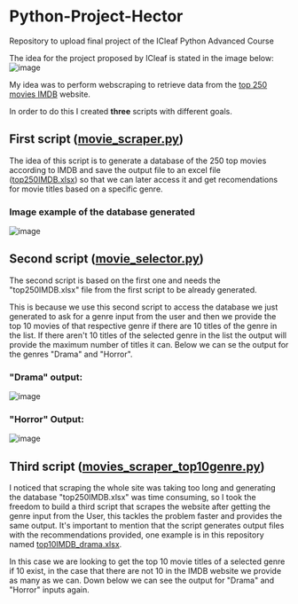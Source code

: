 # Python-Project-Hector
Repository to upload final project of the ICleaf Python Advanced Course

The idea for the project proposed by ICleaf is stated in the image below:
![image](https://github.com/h2frank/Python-Project-Hector/assets/106637190/6a4e28ed-2d2a-415b-9f5f-4c9caf6a61a0)

My idea was to perform webscraping to retrieve data from the [top 250 movies IMDB](https://m.imdb.com/chart/top/?ref_=nv_mv_250) website.

In order to do this I created **three** scripts with different goals.

## First script ([movie_scraper.py](https://github.com/h2frank/Python-Project-Hector/blob/main/movie_selector.py))

The idea of this script is to generate a database of the 250 top movies according to IMDB and save the output file to an excel file ([top250IMDB.xlsx](https://github.com/h2frank/Python-Project-Hector/raw/main/top250IMDB.xlsx)) so that we can later access it and get recomendations for movie titles based on a specific genre.

### Image example of the database generated
![image](https://github.com/h2frank/Python-Project-Hector/assets/106637190/2e0872c5-0c43-4bc5-9f71-9858be222131)


## Second script ([movie_selector.py](https://github.com/h2frank/Python-Project-Hector/blob/main/movie_selector.py))

The second script is based on the first one and needs the "top250IMDB.xlsx" file from the first script to be already generated. 

This is because we use this second script to access the database we just generated to ask for a genre input from the user and then we provide the top 10 movies of that respective genre if there are 10 titles of the genre in the list. If there aren't 10 titles of the selected genre in the list the output will provide the maximum number of titles it can. Below we can se the output for the genres "Drama" and "Horror".

### "Drama" output:
![image](https://github.com/h2frank/Python-Project-Hector/assets/106637190/f736c73d-f3ce-4ad6-9494-17fd5c9b512c)

### "Horror" Output:
![image](https://github.com/h2frank/Python-Project-Hector/assets/106637190/cb68350a-fa48-4df5-b109-df0cf0df8558)

## Third script ([movies_scraper_top10genre.py](https://github.com/h2frank/Python-Project-Hector/blob/main/movies_scraper_top10genre.py))

I noticed that scraping the whole site was taking too long and generating the database "top250IMDB.xlsx" was time consuming, so I took the freedom to build a third script that scrapes the website after getting the genre input from the User, this tackles the problem faster and provides the same output. It's important to mention that the script generates output files with the recommendations provided, one example is in this repository named [top10IMDB_drama.xlsx](https://github.com/h2frank/Python-Project-Hector/raw/main/top10IMDB_drama.xlsx).

In this case we are looking to get the top 10 movie titles of a selected genre if 10 exist, in the case that there are not 10 in the IMDB website we provide as many as we can.
Down below we can see the output for "Drama" and "Horror" inputs again.

